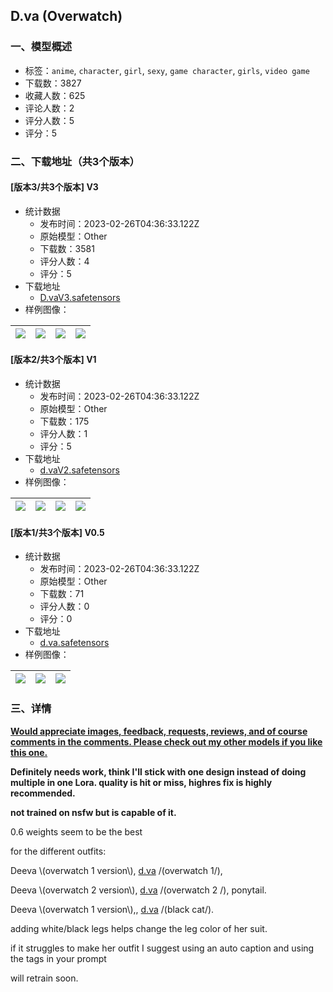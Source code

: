 ## D.va (Overwatch)
### 一、模型概述

- 标签：`anime`, `character`, `girl`, `sexy`, `game character`, `girls`, `video game`
- 下载数：3827
- 收藏人数：625
- 评论人数：2
- 评分人数：5
- 评分：5

### 二、下载地址（共3个版本）

#### [版本3/共3个版本] V3

- 统计数据
  - 发布时间：2023-02-26T04:36:33.122Z
  - 原始模型：Other
  - 下载数：3581
  - 评分人数：4
  - 评分：5
- 下载地址
  - [D.vaV3.safetensors](https://civitai.com/api/download/models/15469)
- 样例图像：

| <img src="https://image.civitai.com/xG1nkqKTMzGDvpLrqFT7WA/844e8812-ac87-4b0b-fc00-12ce87b17b00/width=450/154213.jpeg" /> | <img src="https://image.civitai.com/xG1nkqKTMzGDvpLrqFT7WA/fe7d2468-581c-4689-01c9-4b9485605900/width=450/154212.jpeg" /> | <img src="https://image.civitai.com/xG1nkqKTMzGDvpLrqFT7WA/d8e2a6fe-e937-417a-95be-0f0cb0f57a00/width=450/154211.jpeg" /> | <img src="https://image.civitai.com/xG1nkqKTMzGDvpLrqFT7WA/cd073035-4256-41ff-9c74-119269be3600/width=450/154210.jpeg" /> |
| ---- | ---- | ---- | ---- |

#### [版本2/共3个版本] V1

- 统计数据
  - 发布时间：2023-02-26T04:36:33.122Z
  - 原始模型：Other
  - 下载数：175
  - 评分人数：1
  - 评分：5
- 下载地址
  - [d.vaV2.safetensors](https://civitai.com/api/download/models/13302)
- 样例图像：

| <img src="https://image.civitai.com/xG1nkqKTMzGDvpLrqFT7WA/4c4dd419-ceed-46dc-d366-17199c5d9d00/width=450/128662.jpeg" /> | <img src="https://image.civitai.com/xG1nkqKTMzGDvpLrqFT7WA/3a01e695-8986-48de-040a-e6da4e071e00/width=450/128647.jpeg" /> | <img src="https://image.civitai.com/xG1nkqKTMzGDvpLrqFT7WA/47f31dba-8aa6-4bbf-4159-0c934b7df100/width=450/128657.jpeg" /> | <img src="https://image.civitai.com/xG1nkqKTMzGDvpLrqFT7WA/73fc05b1-b133-457a-9e88-08843aad9000/width=450/128664.jpeg" /> |
| ---- | ---- | ---- | ---- |

#### [版本1/共3个版本] V0.5

- 统计数据
  - 发布时间：2023-02-26T04:36:33.122Z
  - 原始模型：Other
  - 下载数：71
  - 评分人数：0
  - 评分：0
- 下载地址
  - [d.va.safetensors](https://civitai.com/api/download/models/13303)
- 样例图像：

| <img src="https://image.civitai.com/xG1nkqKTMzGDvpLrqFT7WA/69a26faa-b432-4798-071c-3c6091147500/width=450/128668.jpeg" /> | <img src="https://image.civitai.com/xG1nkqKTMzGDvpLrqFT7WA/b78625bd-cabb-44c4-23bd-ca17ad804000/width=450/128667.jpeg" /> | <img src="https://image.civitai.com/xG1nkqKTMzGDvpLrqFT7WA/bca4e0db-ab9c-46ef-c697-0b94337d3e00/width=450/128666.jpeg" /> |
| ---- | ---- | ---- |


### 三、详情
<p><strong><u>Would appreciate images, feedback, requests, reviews, and of course comments in the comments. Please check out my other models if you like this one.</u></strong></p><p><strong>Definitely needs work, think I'll stick with one design instead of doing multiple in one Lora. quality is hit or miss, highres fix is highly recommended.</strong></p><p><strong>not trained on nsfw but is capable of it.</strong></p><p>0.6 weights seem to be the best</p><p>for the different outfits:</p><p>Deeva \(overwatch 1 version\), <a target="_blank" rel="ugc" href="http://d.va">d.va</a> /(overwatch 1/), </p><p></p><p>Deeva \(overwatch 2 version\), <a target="_blank" rel="ugc" href="http://d.va">d.va</a> /(overwatch 2 /), ponytail.</p><p></p><p>Deeva \(overwatch 1 version\),, <a target="_blank" rel="ugc" href="http://d.va">d.va</a> /(black cat/).</p><p></p><p>adding white/black legs helps change the leg color of her suit.</p><p>if it struggles to make her outfit I suggest using an auto caption and using the tags in your prompt</p><p></p><p>will retrain soon.</p>